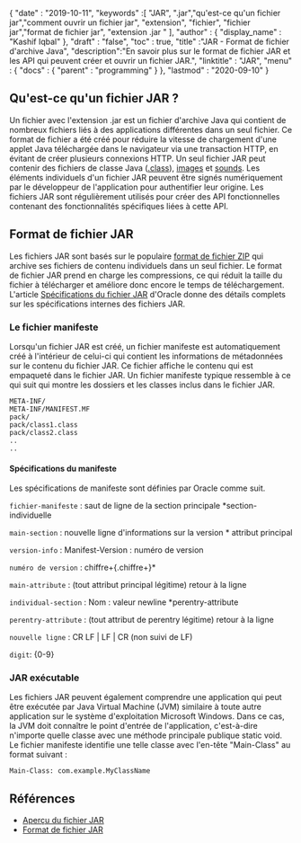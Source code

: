 {
  "date" : "2019-10-11",
  "keywords" :[ "JAR", ".jar","qu'est-ce qu'un fichier jar","comment ouvrir un fichier jar", "extension", "fichier", "fichier jar","format de fichier jar", "extension .jar " ],
  "author" : {
    "display_name" : "Kashif Iqbal"
},
  "draft" : "false",
  "toc" : true,
  "title" :"JAR - Format de fichier d'archive Java",
  "description":"En savoir plus sur le format de fichier JAR et les API qui peuvent créer et ouvrir un fichier JAR.",
  "linktitle" : "JAR",
  "menu" : {
    "docs" : {
      "parent" : "programming"
}
},
  "lastmod" : "2020-09-10"
}

## Qu'est-ce qu'un fichier JAR ?

Un fichier avec l'extension .jar est un fichier d'archive Java qui contient de nombreux fichiers liés à des applications différentes dans un seul fichier. Ce format de fichier a été créé pour réduire la vitesse de chargement d'une applet Java téléchargée dans le navigateur via une transaction HTTP, en évitant de créer plusieurs connexions HTTP. Un seul fichier JAR peut contenir des fichiers de classe Java ([.class](/fr/programming/class/)), [images](/fr/image/) et [sounds](/fr/audio/). Les éléments individuels d'un fichier JAR peuvent être signés numériquement par le développeur de l'application pour authentifier leur origine. Les fichiers JAR sont régulièrement utilisés pour créer des API fonctionnelles contenant des fonctionnalités spécifiques liées à cette API.

## Format de fichier JAR

Les fichiers JAR sont basés sur le populaire [format de fichier ZIP](/fr/compression/zip/) qui archive ses fichiers de contenu individuels dans un seul fichier. Le format de fichier JAR prend en charge les compressions, ce qui réduit la taille du fichier à télécharger et améliore donc encore le temps de téléchargement. L'article [Spécifications du fichier JAR](https://docs.oracle.com/javase/8/docs/technotes/guides/jar/jar.html) d'Oracle donne des détails complets sur les spécifications internes des fichiers JAR.

### Le fichier manifeste

Lorsqu'un fichier JAR est créé, un fichier manifeste est automatiquement créé à l'intérieur de celui-ci qui contient les informations de métadonnées sur le contenu du fichier JAR. Ce fichier affiche le contenu qui est empaqueté dans le fichier JAR. Un fichier manifeste typique ressemble à ce qui suit qui montre les dossiers et les classes inclus dans le fichier JAR.

```
META-INF/
META-INF/MANIFEST.MF
pack/
pack/class1.class
pack/class2.class
..
..
```

#### Spécifications du manifeste

Les spécifications de manifeste sont définies par Oracle comme suit.

`fichier-manifeste` : saut de ligne de la section principale \*section-individuelle

`main-section` : nouvelle ligne d'informations sur la version \* attribut principal

`version-info` : Manifest-Version : numéro de version

`numéro de version` : chiffre+{.chiffre+}*

`main-attribute` : (tout attribut principal légitime) retour à la ligne

`individual-section` : Nom : valeur newline \*perentry-attribute

`perentry-attribute` : (tout attribut de perentry légitime) retour à la ligne

`nouvelle ligne` : CR LF | LF | CR (non suivi de LF)

`digit`: {0-9}

### JAR exécutable

Les fichiers JAR peuvent également comprendre une application qui peut être exécutée par Java Virtual Machine (JVM) similaire à toute autre application sur le système d'exploitation Microsoft Windows. Dans ce cas, la JVM doit connaître le point d'entrée de l'application, c'est-à-dire n'importe quelle classe avec une méthode principale publique static void. Le fichier manifeste identifie une telle classe avec l'en-tête "Main-Class" au format suivant :

```
Main-Class: com.example.MyClassName
```



## Références

* [Aperçu du fichier JAR](https://docs.oracle.com/javase/8/docs/technotes/guides/jar/jarGuide.html)
* [Format de fichier JAR](https://en.wikipedia.org/wiki/JAR_(file_format))

